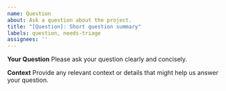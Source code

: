 ```yaml
---
name: Question
about: Ask a question about the project.
title: "[Question]: Short question summary"
labels: question, needs-triage
assignees: ''
---
```


**Your Question**
Please ask your question clearly and concisely.

**Context**
Provide any relevant context or details that might help us answer your question.
